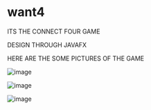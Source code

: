 # want4

ITS THE CONNECT FOUR GAME 

DESIGN THROUGH JAVAFX 

HERE ARE THE SOME PICTURES OF THE GAME


![image](https://github.com/RKSCOMPANY/want4/assets/71566304/6915321e-59c4-4b62-b03d-d6fe2eaa718d)

![image](https://github.com/RKSCOMPANY/want4/assets/71566304/256f2d02-a561-496a-9ef3-3de84f12e4ca)

![image](https://github.com/RKSCOMPANY/want4/assets/71566304/b9bf93e5-1989-4ba8-bdec-d7140ce76c4a)
